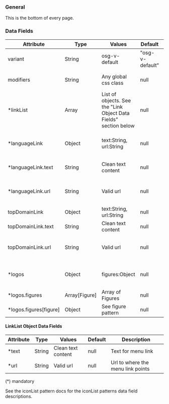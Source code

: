 ### General
This is the bottom of every page.


### Data Fields
| Attribute | Type | Values | Default | Description |
|---|---|---|---|---|
| variant | String | osg-v-default | "osg-v-default" | Name of the variant |
| modifiers | String | Any global css class | null | Root class to modify styles |
| *linkList | Array | List of objects. See the "Link Object Data Fields" section below | null | Array of link objects |
| *languageLink | Object | text:String, url:String | null | Link to a translated version of the site |
| *languageLink.text | String | Clean text content | null | Text for language link |
| *languageLink.url | String | Valid url | null | Url to where the language link points |
| topDomainLink | Object | text:String, url:String | null | Link to parent site |
| topDomainLink.text | String | Clean text content | null | Text for top domain link |
| topDomainLink.url | String | Valid url | null | Url to where the top domain link points |
| *logos | Object | figures:Object | null | Logos for the right side of the footer |
| *logos.figures | Array[Figure] | Array of Figures | null | Logos array |
| *logos.figures[figure] | Object | See figure pattern | null | Figures for the logos |


#### LinkList Object Data Fields
| Attribute | Type | Values | Default | Description |
|---|---|---|---|---|
| *text | String | Clean text content | null | Text for menu link |
| *url | String | Valid url | null | Url to where the menu link points |

(*) mandatory

See the iconList pattern docs for the iconList patterns data field descriptions.
